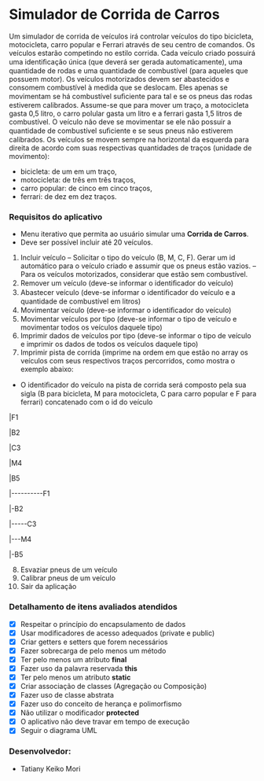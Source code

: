 # Simulador de Corrida de Carros

Um simulador de corrida de veículos irá controlar veículos do tipo bicicleta, motocicleta, carro popular e Ferrari através de seu centro de comandos. Os veículos estarão competindo no estilo corrida.
Cada veículo criado possuirá uma identiﬁcação única (que deverá ser gerada automaticamente), uma quantidade de rodas e uma quantidade de combustível (para aqueles que possuem motor).
Os veículos motorizados devem ser abastecidos e consomem combustível à medida que se deslocam. Eles apenas se movimentam se há combustível suﬁciente para tal e se os pneus das rodas estiverem calibrados. Assume-se que para mover um traço, a motocicleta gasta 0,5 litro, o carro polular gasta um litro e a ferrari gasta 1,5 litros de combustível. O veículo não deve se movimentar se ele não possuir a quantidade de combustível suﬁciente e se seus pneus não estiverem calibrados.
Os veículos se movem sempre na horizontal da esquerda para direita de acordo com suas respectivas quantidades de traços (unidade de movimento):

* bicicleta: de um em um traço,
* motocicleta: de três em três traços,
* carro popular: de cinco em cinco traços,
* ferrari: de dez em dez traços.

### Requisitos do aplicativo

* Menu iterativo que permita ao usuário simular uma **Corrida de Carros**.
* Deve ser possível incluir até 20 veículos.

1. Incluir veículo – Solicitar o tipo do veículo (B, M, C, F). Gerar um id automático para o veículo criado e assumir que os pneus estão vazios. – Para os veículos motorizados, considerar que estão sem combustível. 
2. Remover um veículo (deve-se informar o identiﬁcador do veículo)
3. Abastecer veículo (deve-se informar o identiﬁcador do veículo e a quantidade de combustível em litros) 
4. Movimentar veículo (deve-se informar o identiﬁcador do veículo)
5. Movimentar veículos por tipo (deve-se informar o tipo de veículo e movimentar todos os veículos daquele tipo) 
6. Imprimir dados de veículos por tipo (deve-se informar o tipo de veículo e imprimir os dados de todos os veículos daquele tipo) 
7. Imprimir pista de corrida (imprime na ordem em que estão no array os veículos com seus respectivos traços percorridos, como mostra o exemplo abaixo: 

* O identiﬁcador do veículo na pista de corrida será composto pela sua sigla (B para bicicleta, M para motocicleta, C para carro popular e F para ferrari) concatenado com o id do veículo

|F1 

|B2 

|C3 

|M4 

|B5

|----------F1 

|-B2 

|-----C3 

|---M4 

|-B5

8. Esvaziar pneus de um veículo 
9. Calibrar pneus de um veículo 
10. Sair da aplicação


### Detalhamento de itens avaliados atendidos

- [x] Respeitar o princípio do encapsulamento de dados
- [x] Usar modificadores de acesso adequados (private e public)
- [x] Criar getters e setters que forem necessários
- [x] Fazer sobrecarga de pelo menos um método
- [x] Ter pelo menos um atributo **final**
- [x] Fazer uso da palavra reservada **this**
- [x] Ter pelo menos um atributo **static**
- [x] Criar associação de classes (Agregação ou Composição)
- [x] Fazer uso de classe abstrata
- [x] Fazer uso do conceito de herança e polimorfismo
- [x] Não utilizar o modificador **protected**
- [x] O aplicativo não deve travar em tempo de execução
- [x] Seguir o diagrama UML

### Desenvolvedor:
* Tatiany Keiko Mori






